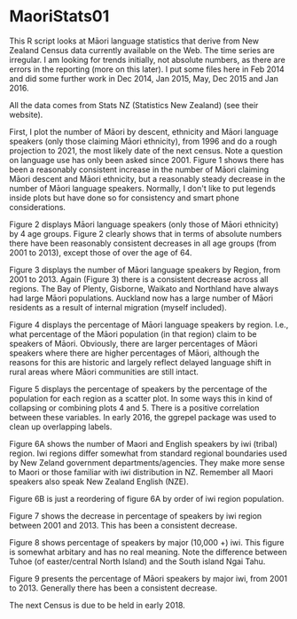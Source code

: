 MaoriStats01
============

This R script looks at Māori language statistics that derive from New Zealand 
Census data currently available on the Web. The time series are irregular. 
I am looking for trends initially, not absolute numbers, as there are errors 
in the reporting (more on this later). I put some files here in Feb 2014
and did some further work in Dec 2014, Jan 2015, May, Dec 2015 and Jan 2016.

All the data comes from Stats NZ (Statistics New Zealand) (see their website).

First, I plot the number of Māori by descent, ethnicity and Māori language 
speakers (only those claiming Māori ethnicity), from 1996 and do a rough 
projection to 2021, the most likely date of the next census. Note a question 
on language use has only been asked since 2001. Figure 1 shows there has been 
a reasonably consistent increase in the number of Māori claiming Māori descent 
and Māori ethnicity, but a reasonably steady decrease in the number of Māori 
language speakers. Normally, I don't like to put legends inside plots but
have done so for consistency and smart phone considerations.

Figure 2 displays Māori language speakers (only those of Māori ethnicity) 
by 4 age groups. Figure 2 clearly shows that in terms of absolute numbers 
there have been reasonably consistent decreases in all age groups (from 2001 
to 2013), except those of over the age of 64.

Figure 3 displays the number of Māori language speakers by Region, from 2001 
to 2013. Again (Figure 3) there is a consistent decrease across all regions. 
The Bay of Plenty, Gisborne, Waikato and Northland have always had 
large Māori populations. Auckland now has a large number of Māori residents 
as a result of internal migration (myself included).

Figure 4 displays the percentage of Māori language speakers by region. 
I.e., what percentage of the Māori population (in that region) claim to be 
speakers of Māori. Obviously, there are larger percentages of Māori 
speakers where there are higher percentages of Māori, although the reasons 
for this are historic and largely reflect delayed language shift in rural 
areas where Māori communities are still intact.

Figure 5 displays the percentage of speakers by the percentage of the 
population for each region as a scatter plot. In some ways this in 
kind of collapsing or combining plots 4 and 5. There is a positive correlation 
between these variables. In early 2016, the ggrepel package was used
to clean up overlapping labels.

Figure 6A shows the number of Maori and English speakers by iwi (tribal) region.
Iwi regions differ somewhat from standard regional boundaries used by
New Zeland government departments/agencies. They make more sense to Maori
or those familiar with iwi distribution in NZ. Remember all Maori speakers
also speak New Zealand English (NZE).

Figure 6B is just a reordering of figure 6A by order of iwi region population.

Figure 7 shows the decrease in percentage of speakers by iwi region between
2001 and 2013. This has been a consistent decrease.

Figure 8 shows percentage of speakers by major (10,000 +) iwi. This figure
is somewhat arbitary and has no real meaning. Note the difference between
Tuhoe (of easter/central North Island) and the South island Ngai Tahu.

Figure 9 presents the percentage of Māori speakers by major iwi, from 2001 to 2013.
Generally there has been a consistent decrease.

The next Census is due to be held in early 2018.





